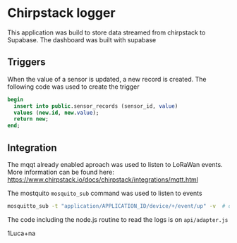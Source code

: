 # Chirpstack logger

This application was build to store data streamed from chirpstack to Supabase. The dashboard was built with supabase

## Triggers

When the value of a sensor is updated, a new record is created.
The following code was used to create the trigger

```sql
begin
  insert into public.sensor_records (sensor_id, value)
  values (new.id, new.value);
  return new;
end;
```

## Integration

The mqqt already enabled aproach was used to listen to LoRaWan events.
More information can be found here: https://www.chirpstack.io/docs/chirpstack/integrations/mqtt.html

The mostquito `mosquito_sub` command was used to listen to events

```bash
mosquitto_sub -t "application/APPLICATION_ID/device/+/event/up" -v  # display only the uplink payloads for the given APPLICATION_ID
```

The code including the node.js routine to read the logs is on `api/adapter.js`

1Luca+na
